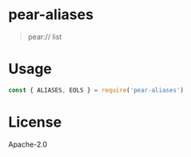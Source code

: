 # pear-aliases

> pear://<alias> list

# Usage

```js
const { ALIASES, EOLS } = require('pear-aliases')
```

# License

Apache-2.0